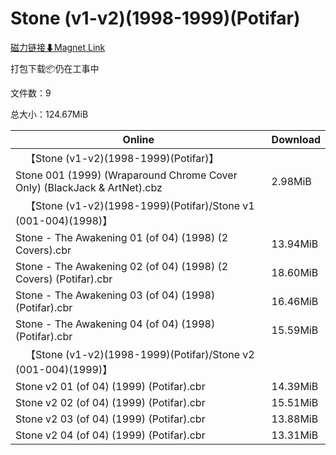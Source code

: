 # Stone (v1-v2)(1998-1999)(Potifar)

[磁力链接⬇Magnet Link](magnet:?xt=urn:btih:8b73ae993bdd7fd7a42d44a52f04e57a5c8ae76c&dn=Stone%20%28v1-v2%29%281998-1999%29%28Potifar%29)

打包下载📦仍在工事中

文件数：9

总大小：124.67MiB

Online | Download
--- | ---
&emsp;【Stone (v1-v2)(1998-1999)(Potifar)】 | 
Stone 001 (1999) (Wraparound Chrome Cover Only) (BlackJack & ArtNet).cbz | 2.98MiB
&emsp;【Stone (v1-v2)(1998-1999)(Potifar)/Stone v1 (001-004)(1998)】 | 
Stone - The Awakening 01 (of 04) (1998) (2 Covers).cbr | 13.94MiB
Stone - The Awakening 02 (of 04) (1998) (2 Covers) (Potifar).cbr | 18.60MiB
Stone - The Awakening 03 (of 04) (1998) (Potifar).cbr | 16.46MiB
Stone - The Awakening 04 (of 04) (1998) (Potifar).cbr | 15.59MiB
&emsp;【Stone (v1-v2)(1998-1999)(Potifar)/Stone v2 (001-004)(1999)】 | 
Stone v2 01 (of 04) (1999) (Potifar).cbr | 14.39MiB
Stone v2 02 (of 04) (1999) (Potifar).cbr | 15.51MiB
Stone v2 03 (of 04) (1999) (Potifar).cbr | 13.88MiB
Stone v2 04 (of 04) (1999) (Potifar).cbr | 13.31MiB